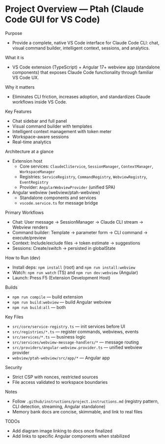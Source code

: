 # Project Overview — Ptah (Claude Code GUI for VS Code)

Purpose

- Provide a complete, native VS Code interface for Claude Code CLI: chat, visual command builder, intelligent context, sessions, and analytics.

What it is

- VS Code extension (TypeScript) + Angular 17+ webview app (standalone components) that exposes Claude Code functionality through familiar VS Code UX.

Why it matters

- Eliminates CLI friction, increases adoption, and standardizes Claude workflows inside VS Code.

Key Features

- Chat sidebar and full panel
- Visual command builder with templates
- Intelligent context management with token meter
- Workspace-aware sessions
- Real-time analytics

Architecture at a glance

- Extension host
  - Core services: `ClaudeCliService`, `SessionManager`, `ContextManager`, `WorkspaceManager`
  - Registries: `ServiceRegistry`, `CommandRegistry`, `WebviewRegistry`, `EventRegistry`
  - Provider: `AngularWebviewProvider` (unified SPA)
- Angular webview (webview/ptah-webview)
  - Standalone components and services
  - `vscode.service.ts` for message bridge

Primary Workflows

- Chat: User message → SessionManager → Claude CLI stream → Webview renders
- Command builder: Template → parameter form → CLI command → execute/preview
- Context: Include/exclude files → token estimate → suggestions
- Sessions: Create/switch → persisted in globalState

How to Run (dev)

- Install deps: `npm install` (root) and `npm run install:webview`
- Watch: `npm run watch` (TS) and `npm run dev:webview` (Angular)
- Launch: Press F5 (Extension Development Host)

Builds

- `npm run compile` — build extension
- `npm run build:webview` — build Angular webview
- `npm run build:all` — both

Key Files

- `src/core/service-registry.ts` — init services before UI
- `src/registries/*.ts` — register commands, webviews, events
- `src/services/*.ts` — business logic
- `src/services/webview-message-handlers/*` — message routing
- `src/providers/angular-webview.provider.ts` — unified webview provider
- `webview/ptah-webview/src/app/*` — Angular app

Security

- Strict CSP with nonces, restricted sources
- File access validated to workspace boundaries

Notes

- Follow `.github/instructions/project.instructions.md` (registry pattern, CLI detection, streaming, Angular standalone)
- Memory bank docs are concise, skimmable, and link to real files

TODOs

- Add diagram image linking to docs once finalized
- Add links to specific Angular components when stabilized
